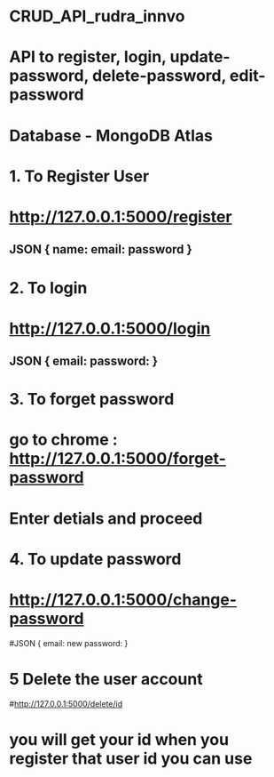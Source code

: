﻿# CRUD_API_rudra_innvo 

# API to register, login, update-password, delete-password, edit-password
# Database - MongoDB Atlas

# 1. To Register User 
# http://127.0.0.1:5000/register 

## JSON { name: email: password }

# 2. To login 
# http://127.0.0.1:5000/login

## JSON { email: password: } 

# 3. To forget password 
# go to chrome : http://127.0.0.1:5000/forget-password

# Enter detials and proceed 

# 4. To update password 
# http://127.0.0.1:5000/change-password

#JSON { email: new password: }

# 5 Delete the user account 
#http://127.0.0.1:5000/delete/id

# you will get your id when you register that user id you can use 
